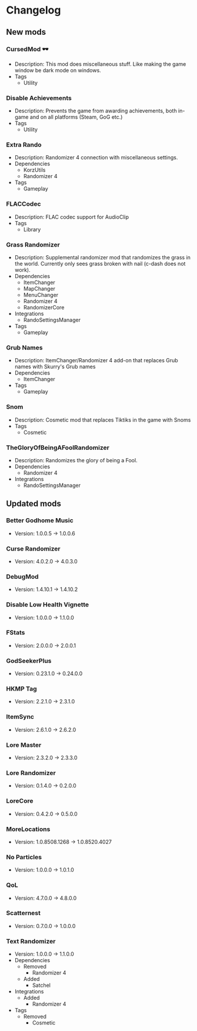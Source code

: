 # Changelog


## New mods

### CursedMod 🕶

- Description: This mod does miscellaneous stuff. Like making the game window be dark mode on windows.
- Tags
  + Utility

### Disable Achievements

- Description: Prevents the game from awarding achievements, both in-game and on all platforms (Steam, GoG etc.)
- Tags
  + Utility

### Extra Rando

- Description: Randomizer 4 connection with miscellaneous settings.
- Dependencies
  + KorzUtils
  + Randomizer 4
- Tags
  + Gameplay

### FLACCodec

- Description: FLAC codec support for AudioClip
- Tags
  + Library

### Grass Randomizer

- Description: Supplemental randomizer mod that randomizes the grass in the world. Currently only sees grass broken with nail (c-dash does not work).
- Dependencies
  + ItemChanger
  + MapChanger
  + MenuChanger
  + Randomizer 4
  + RandomizerCore
- Integrations
  + RandoSettingsManager
- Tags
  + Gameplay

### Grub Names

- Description: ItemChanger/Randomizer 4 add-on that replaces Grub names with Skurry&#x27;s Grub names
- Dependencies
  + ItemChanger
- Tags
  + Gameplay

### Snom

- Description: Cosmetic mod that replaces Tiktiks in the game with Snoms
- Tags
  + Cosmetic

### TheGloryOfBeingAFoolRandomizer

- Description: Randomizes the glory of being a Fool.
- Dependencies
  + Randomizer 4
- Integrations
  + RandoSettingsManager


## Updated mods

### Better Godhome Music

- Version: 1.0.0.5 -> 1.0.0.6

### Curse Randomizer

- Version: 4.0.2.0 -> 4.0.3.0

### DebugMod

- Version: 1.4.10.1 -> 1.4.10.2

### Disable Low Health Vignette

- Version: 1.0.0.0 -> 1.1.0.0

### FStats

- Version: 2.0.0.0 -> 2.0.0.1

### GodSeekerPlus

- Version: 0.23.1.0 -> 0.24.0.0

### HKMP Tag

- Version: 2.2.1.0 -> 2.3.1.0

### ItemSync

- Version: 2.6.1.0 -> 2.6.2.0

### Lore Master

- Version: 2.3.2.0 -> 2.3.3.0

### Lore Randomizer

- Version: 0.1.4.0 -> 0.2.0.0

### LoreCore

- Version: 0.4.2.0 -> 0.5.0.0

### MoreLocations

- Version: 1.0.8508.1268 -> 1.0.8520.4027

### No Particles

- Version: 1.0.0.0 -> 1.0.1.0

### QoL

- Version: 4.7.0.0 -> 4.8.0.0

### Scatternest

- Version: 0.7.0.0 -> 1.0.0.0

### Text Randomizer

- Version: 1.0.0.0 -> 1.1.0.0
- Dependencies
  + Removed
    - Randomizer 4
  + Added
    - Satchel
- Integrations
  + Added
    - Randomizer 4
- Tags
  + Removed
    - Cosmetic

